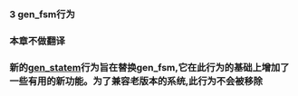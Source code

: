 ### 3 gen_fsm行为

### 本章不做翻译

### 新的[gen_statem](<gen_statem>)行为旨在替换**gen_fsm**,它在此行为的基础上增加了一些有用的新功能。为了兼容老版本的系统,此行为不会被移除